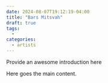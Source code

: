 ```yaml
--- 
date: 2024-08-07T19:12:19-04:00 
title: "Bars Mitsvah" 
draft: true 
tags: 
  -  
categories: 
  - artists
--- 
```

  
Provide an awesome introduction here 
  
<!--more--> 
  
Here goes the main content. 
